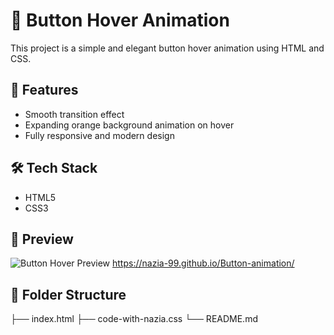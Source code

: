 
# 🔘 Button Hover Animation

This project is a simple and elegant button hover animation using HTML and CSS.

## 🚀 Features

- Smooth transition effect
- Expanding orange background animation on hover
- Fully responsive and modern design

## 🛠️ Tech Stack

- HTML5
- CSS3

## 📸 Preview

![Button Hover Preview](preview.gif) <!-- Optional: Add your own GIF or screenshot -->
https://nazia-99.github.io/Button-animation/

## 📁 Folder Structure

├── index.html
├── code-with-nazia.css
└── README.md
